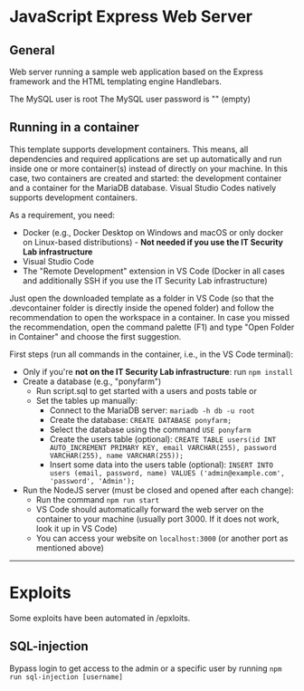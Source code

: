 # JavaScript Express Web Server

## General

Web server running a sample web application based on the Express framework and the HTML templating engine Handlebars.

The MySQL user is root
The MySQL user password is "" (empty)


## Running in a container

This template supports development containers.
This means, all dependencies and required applications are set up automatically and run inside one or more container(s) instead of directly on your machine.
In this case, two containers are created and started: the development container and a container for the MariaDB database.
Visual Studio Codes natively supports development containers.

As a requirement, you need:

- Docker (e.g., Docker Desktop on Windows and macOS or only docker on Linux-based distributions) - **Not needed if you use the IT Security Lab infrastructure**
- Visual Studio Code
- The "Remote Development" extension in VS Code (Docker in all cases and additionally SSH if you use the IT Security Lab infrastructure)

Just open the downloaded template as a folder in VS Code (so that the .devcontainer folder is directly inside the opened folder) and follow the recommendation to open the workspace in a container.
In case you missed the recommendation, open the command palette (F1) and type "Open Folder in Container" and choose the first suggestion.

First steps (run all commands in the container, i.e., in the VS Code terminal):

- Only if you're **not on the IT Security Lab infrastructure**: run `npm install`
- Create a database (e.g., "ponyfarm")
  - Run script.sql to get started with a users and posts table or
  - Set the tables up manually:
    - Connect to the MariaDB server: `mariadb -h db -u root`
    - Create the database: `CREATE DATABASE ponyfarm;`
    - Select the database using the command `USE ponyfarm`
    - Create the users table (optional): `CREATE TABLE users(id INT AUTO_INCREMENT PRIMARY KEY, email VARCHAR(255), password VARCHAR(255), name VARCHAR(255));`
    - Insert some data into the users table (optional): `INSERT INTO users (email, password, name) VALUES ('admin@example.com', 'password', 'Admin');`
- Run the NodeJS server (must be closed and opened after each change):
  - Run the command `npm run start`
  - VS Code should automatically forward the web server on the container to your machine (usually port 3000. If it does not work, look it up in VS Code)
  - You can access your website on `localhost:3000` (or another port as mentioned above)


---


# Exploits

Some exploits have been automated in /epxloits.

## SQL-injection

Bypass login to get access to the admin or a specific user by running `npm run sql-injection [username]`